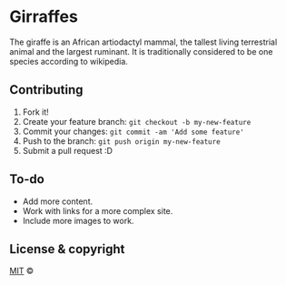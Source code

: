 # Girraffes

The giraffe is an African artiodactyl mammal, the tallest living terrestrial animal and the largest ruminant. It is traditionally considered to be one species according to wikipedia.


## Contributing

1. Fork it!
2. Create your feature branch: `git checkout -b my-new-feature`
3. Commit your changes: `git commit -am 'Add some feature'`
4. Push to the branch: `git push origin my-new-feature`
5. Submit a pull request :D

## To-do
- Add more content.
- Work with links for a more complex site.
- Include more images to work.


## License & copyright

[MIT](https://choosealicense.com/licenses/mit/) ©